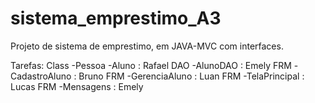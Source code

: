 # sistema_emprestimo_A3
Projeto de sistema de emprestimo, em JAVA-MVC com interfaces.

Tarefas:
Class -Pessoa -Aluno : Rafael
DAO -AlunoDAO : Emely
FRM -CadastroAluno : Bruno
FRM -GerenciaAluno : Luan
FRM -TelaPrincipal : Lucas
FRM -Mensagens : Emely

